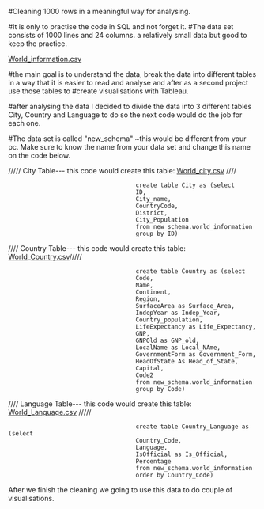 #Cleaning 1000 rows in a meaningful way for analysing.

#It is only to practise the code in SQL and not forget it.
#The data set consists of 1000 lines and 24 columns. a relatively small data but good to keep the practice.



[World_information.csv](https://github.com/MiguelAAP90/Cleaning_Data/files/7849036/World_information.csv)




#the main goal is to understand the data, break the data into different tables in a way that it is easier to read and analyse and after as a second project use those tables to #create visualisations with Tableau.

#after analysing the data I decided to divide the data into 3 different tables City, Country and Language to do so the next code would do the job for each one.

#The data set is called "new_schema" ~this would be different from your pc. Make sure to know the name from your data set and change this name on the code below.





///// City Table--- this code would create this table: 
[World_city.csv](https://github.com/MiguelAAP90/Cleaning_Data/files/7849528/World_city.csv)
 ////

                                        create table City as (select 
                                        ID,
                                        City_name,
                                        CountryCode,
                                        District,
                                        City_Population 
                                        from new_schema.world_information 
                                        group by ID)




//// Country Table--- this code would create this table: 
[World_Country.csv](https://github.com/MiguelAAP90/Cleaning_Data/files/7849531/World_Country.csv)/////

                                        create table Country as (select 
                                        Code, 
                                        Name, 
                                        Continent, 
                                        Region, 
                                        SurfaceArea as Surface_Area, 
                                        IndepYear as Indep_Year, 
                                        Country_population, 
                                        LifeExpectancy as Life_Expectancy,
                                        GNP,
                                        GNPOld as GNP_old,
                                        LocalName as Local_NAme,
                                        GovernmentForm as Government_Form,
                                        HeadOfState As Head_of_State, 
                                        Capital, 
                                        Code2 
                                        from new_schema.world_information 
                                        group by Code)





//// Language Table--- this code would create this table: 
[World_Language.csv](https://github.com/MiguelAAP90/Cleaning_Data/files/7849533/World_Language.csv)   /////

                                        create table Country_Language as (select 
                                        Country_Code,
                                        Language,
                                        IsOfficial as Is_Official,
                                        Percentage
                                        from new_schema.world_information 
                                        order by Country_Code)
                                        
                                        
 
After we finish the cleaning we going to use this data to do couple of visualisations.

